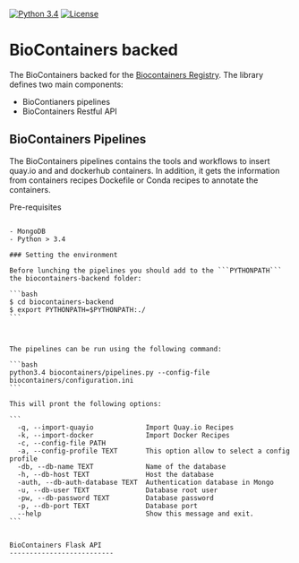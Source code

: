 [![Python 3.4](https://img.shields.io/badge/python-3.4-green.svg)](https://www.python.org/downloads/release/python-340/)  [![License](https://img.shields.io/badge/License-Apache%202.0-blue.svg)](https://opensource.org/licenses/Apache-2.0)

BioContainers backed
=====================================================

The BioContainers backed for the [Biocontainers Registry](http://biocontainers.pro/registry). The library defines two main components:

- BioContianers pipelines
- BioContainers Restful API


BioContainers Pipelines
----------------------------

The BioContainers pipelines contains the tools and workflows to insert quay.io and and dockerhub containers. In addition,
it gets the information from containers recipes Dockefile or Conda recipes to annotate the containers.

Pre-requisites
~~~~~~~

- MongoDB
- Python > 3.4

### Setting the environment

Before lunching the pipelines you should add to the ```PYTHONPATH``` the biocontainers-backend folder:

```bash
$ cd biocontainers-backend
$ export PYTHONPATH=$PYTHONPATH:./
```



The pipelines can be run using the following command:

```bash
python3.4 biocontainers/pipelines.py --config-file biocontainers/configuration.ini
```

This will pront the following options:

```
  -q, --import-quayio             Import Quay.io Recipes
  -k, --import-docker             Import Docker Recipes
  -c, --config-file PATH
  -a, --config-profile TEXT       This option allow to select a config profile
  -db, --db-name TEXT             Name of the database
  -h, --db-host TEXT              Host the database
  -auth, --db-auth-database TEXT  Authentication database in Mongo
  -u, --db-user TEXT              Database root user
  -pw, --db-password TEXT         Database password
  -p, --db-port TEXT              Database port
  --help                          Show this message and exit.
```


BioContainers Flask API
--------------------------


